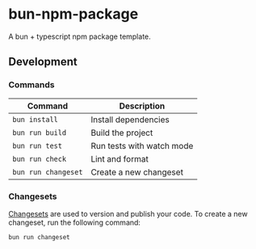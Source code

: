 # bun-npm-package

A bun + typescript npm package template.

## Development

### Commands

| Command             | Description               |
| ------------------- | ------------------------- |
| `bun install`       | Install dependencies      |
| `bun run build`     | Build the project         |
| `bun run test`      | Run tests with watch mode |
| `bun run check`     | Lint and format           |
| `bun run changeset` | Create a new changeset    |

### Changesets

[Changesets](https://github.com/changesets/changesets) are used to version and publish your code. To create a new changeset, run the following command:

```
bun run changeset
```
